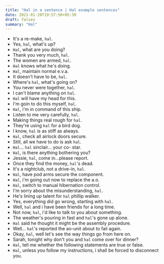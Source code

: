 ```yaml
---
title: "Hal in a sentence | Hal example sentences"
date: 2021-01-20T19:57:50+05:30
draft: falses
summary: "Hal"
---
```

- It's a re-make, `hal`.
- Yes, `hal`, what's up?
- `Hal`, what are you doing?
- Thank you very much, `hal`.
- The women are armed, `hal`.
- `Hal` knows what he's doing.
- `Hal`, maintain normal e.v.a.
- It doesn't have to be, `hal`.
- Where's `hal`, what's going on?
- You never were together, `hal`.
- I can't blame anything on `hal`.
- `Hal` will have my head for this.
- I'm goin to do this myself, `hal`.
- `Hal`, i'm in command of this ship.
- Listen to me very carefully, `hal`.
- Making things real rough for `hal`.
- They're using `hal` for a bird dog.
- I know, `hal` is as stiff as always.
- `Hal`, check all airlock doors secure.
- Still, all we have to do is ask `hal`.
- `Hal`... `hal` sinclair... your co- star.
- `Hal`, is there anything bothering you?
- Jessie, `hal`, come in...please report.
- Once they find the money, `hal`'s dead.
- It's a nightclub, not a drive-in, `hal`.
- `Hal`, have pod arms secure the component.
- `Hal`, i'm going out now to replace the a.o.
- `Hal`, switch to manual hibernation control.
- I'm sorry about the misunderstanding, `hal`.
- He's lining up talent for `hal` phillip walker.
- Yes, everything did go wrong, starting with `hal`.
- Well, `hal` and i have been friends for a long time.
- Not now, `hal`, i'd like to talk to you about something.
- The weather's pouring in fast and `hal`'s gone up alone.
- `Hal` said he thought it might be the assembly procedure.
- Well... `hal`'s reported the ao-unit about to fail again.
- Okay, `hal`, well let's see the way things go from here on.
- Sarah, tonight why don't you and `hal` come over for dinner?
- `Hal`, tell me whether the following statements are true or false.
- `Hal`, unless you follow my instructions, i shall be forced to disconnect you.
                 
